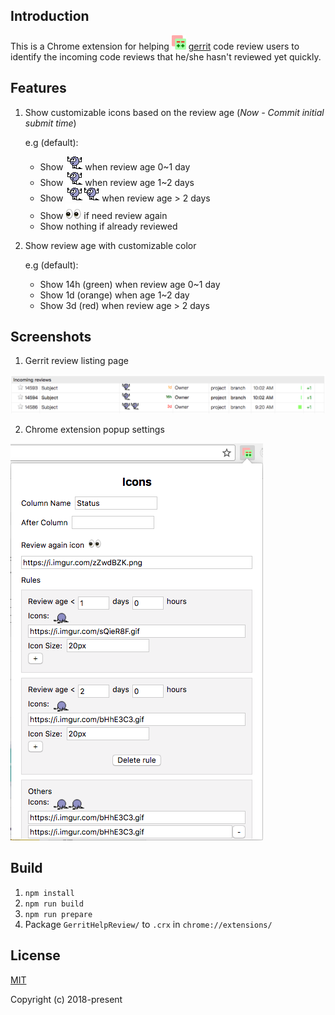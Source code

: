 ## Introduction
This is a Chrome extension for helping ![](media/icon.png) [gerrit](https://gerrit.googlesource.com/gerrit) code review users to identify the incoming code reviews that he/she hasn't reviewed yet quickly.

## Features
1. Show customizable icons based on the review age (*Now - Commit initial submit time*)

   e.g (default):

   * Show ![](media/help_review_slow.gif) when review age 0~1 day
   * Show ![](media/help_review_fast.gif) when review age 1~2 days
   * Show ![](media/help_review_fast.gif)![](media/help_review_fast.gif) when review age > 2 days
   * Show ![](media/review_again.png) if need review again
   * Show nothing if already reviewed

2. Show review age with customizable color

   e.g (default):

   * Show 14h (green) when review age 0~1 day
   * Show 1d (orange) when age 1~2 day
   * Show 3d (red) when review age > 2 days

## Screenshots
1. Gerrit review listing page

![](media/preview_1.png)

2. Chrome extension popup settings

![](media/preview_2.png)

## Build
1. `npm install`
2. `npm run build`
3. `npm run prepare`
4. Package `GerritHelpReview/` to `.crx` in `chrome://extensions/`

## License

[MIT](http://opensource.org/licenses/MIT)

Copyright (c) 2018-present
